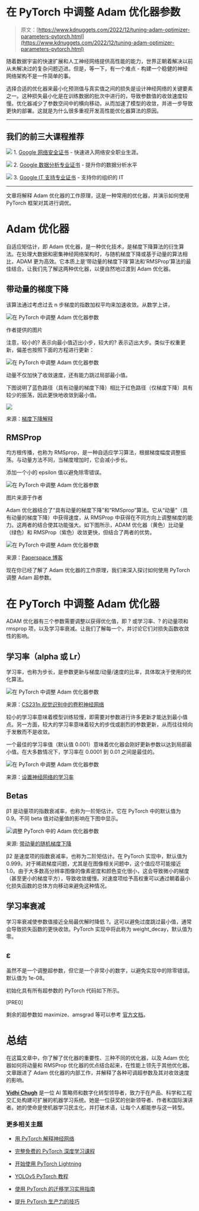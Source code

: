 # 在 PyTorch 中调整 Adam 优化器参数

> 原文：[https://www.kdnuggets.com/2022/12/tuning-adam-optimizer-parameters-pytorch.html](https://www.kdnuggets.com/2022/12/tuning-adam-optimizer-parameters-pytorch.html)

随着数据宇宙的快速扩展和人工神经网络提供高性能的能力，世界正朝着解决以前从未解决过的复杂问题迈进。但是，等一下，有一个难点 - 构建一个稳健的神经网络架构不是一件简单的事。

选择合适的优化器来最小化预测值与真实值之间的损失是设计神经网络的关键要素之一。这种损失最小化是在训练数据的批次中进行的，导致参数值的收敛速度较慢。优化器减少了参数空间中的横向移动，从而加速了模型的收敛，并进一步导致更快的部署。这就是为什么很多重视开发高性能优化器算法的原因。

* * *

## 我们的前三大课程推荐

![](../Images/0244c01ba9267c002ef39d4907e0b8fb.png) 1\. [Google 网络安全证书](https://www.kdnuggets.com/google-cybersecurity) - 快速进入网络安全职业生涯。

![](../Images/e225c49c3c91745821c8c0368bf04711.png) 2\. [Google 数据分析专业证书](https://www.kdnuggets.com/google-data-analytics) - 提升你的数据分析水平

![](../Images/0244c01ba9267c002ef39d4907e0b8fb.png) 3\. [Google IT 支持专业证书](https://www.kdnuggets.com/google-itsupport) - 支持你的组织的 IT

* * *

文章将解释 Adam 优化器的工作原理，这是一种常用的优化器，并演示如何使用 PyTorch 框架对其进行调优。

# Adam 优化器

自适应矩估计，即 Adam 优化器，是一种优化技术，是梯度下降算法的衍生算法。在处理大数据和密集神经网络架构时，与随机梯度下降或基于动量的算法相比，ADAM 更为高效。它本质上是‘带动量的梯度下降’算法和‘RMSProp’算法的最佳结合。让我们先了解这两种优化器，以便自然地过渡到 Adam 优化器。

## 带动量的梯度下降

该算法通过考虑过去 n 步梯度的指数加权平均来加速收敛。从数学上讲，

![在 PyTorch 中调整 Adam 优化器参数](../Images/c4012901373cbbec0fef27cb7953c706.png)

作者提供的图片

注意，较小的? 表示向最小值迈出小步，较大的? 表示迈出大步。类似于权重更新，偏差也按照下面的方程进行更新：

![在 PyTorch 中调整 Adam 优化器参数](../Images/24eb07ea57acc20aab01b78318b7d0a2.png)

动量不仅加快了收敛速度，还有能力跳过局部最小值。

下图说明了蓝色路径（具有动量的梯度下降）相比于红色路径（仅梯度下降）具有较少的振荡，因此更快地收敛到最小值。

![](../Images/471040238fb6a2b40596c4598d9b64ea.png)

来源：[梯度下降解释](https://towardsdatascience.com/gradient-descent-explained-9b953fc0d2c)

## RMSProp

均方根传播，也称为 RMSprop，是一种自适应学习算法，根据梯度幅度调整振荡。与动量方法不同，当梯度增加时，它会减小步长。

添加一个小的 epsilon 值以避免除零错误。

![在 PyTorch 中调整 Adam 优化器参数](../Images/12009e7722f2a1e04a55fa01b7bdd878.png)

图片来源于作者

Adam 优化器结合了“具有动量的梯度下降”和“RMSprop”算法。它从“动量”（具有动量的梯度下降）中获得速度，从 RMSProp 中获得在不同方向上调整梯度的能力。这两者的结合使其功能强大。如下图所示，ADAM 优化器（黄色）比动量（绿色）和 RMSProp（紫色）收敛更快，但结合了两者的优势。

![在 PyTorch 中调整 Adam 优化器参数](../Images/624e3086bbbe4afb71672c2e8f0a68ab.png)

来源：[Paperspace 博客](https://blog.paperspace.com/intro-to-optimization-momentum-rmsprop-adam/)

现在你已经了解了 Adam 优化器的工作原理，我们来深入探讨如何使用 PyTorch 调整 Adam 超参数。

# 在 PyTorch 中调整 Adam 优化器

ADAM 优化器有三个参数需要调整以获得优化值，即 ? 或学习率、? 的动量项和 rmsprop 项，以及学习率衰减。让我们了解每一个，并讨论它们对损失函数收敛性的影响。

## 学习率（alpha 或 Lr）

学习率，也称为步长，是参数更新与梯度/动量/速度的比率，具体取决于使用的优化算法。

![在 PyTorch 中调整 Adam 优化器参数](../Images/42f469d3e2a6807217d1116aa507182f.png)

来源：[CS231n 视觉识别中的卷积神经网络](https://cs231n.github.io/neural-networks-3/)

较小的学习率意味着模型训练较慢，即需要对参数进行许多更新才能达到最小值点。另一方面，较大的学习率意味着较大的步伐或剧烈的参数更新，从而往往倾向于发散而不是收敛。

一个最佳的学习率值（默认值 0.001）意味着优化器会刚好更新参数以达到局部最小值。在大多数情况下，学习率在 0.0001 到 0.01 之间是最佳的。

![在 PyTorch 中调整 Adam 优化器参数](../Images/f547d02cdeaf58fdbe70acfd749a422b.png)

来源：[设置神经网络的学习率](https://www.jeremyjordan.me/nn-learning-rate/)

## Betas

β1 是动量项的指数衰减率，也称为一阶矩估计。它在 PyTorch 中的默认值为 0.9。不同 beta 值对动量值的影响在下图中显示。

![调整 PyTorch 中的 Adam 优化器参数](../Images/3faa14a14add03cf90096d26e2caaa05.png)

来源: [带动量的随机梯度下降](https://towardsdatascience.com/stochastic-gradient-descent-with-momentum-a84097641a5d)

β2 是速度项的指数衰减率，也称为二阶矩估计。在 PyTorch 实现中，默认值为 0.999。对于稀疏梯度问题，尤其是在图像相关问题中，这个值应尽可能接近 1.0。由于大多数高分辨率图像的像素密度和颜色变化很小，这会导致微小的梯度（甚至更小的梯度平方），导致收敛缓慢。对速度项给予高权重可以通过朝着最小化损失函数的总体方向移动来避免这种情况。

## 学习率衰减

学习率衰减使参数值接近全局最优解时降低 ?。这可以避免过度跳过最小值，通常会导致损失函数的更快收敛。PyTorch 实现中将此称为 weight_decay，默认值为零。

## ε

虽然不是一个调整超参数，但它是一个非常小的数字，以避免实现中的除零错误。默认值为 1e-08。

初始化具有所有超参数的 PyTorch 代码如下所示。

[PRE0]

剩余的超参数如 maximize、amsgrad 等可以参考 [官方文档](https://pytorch.org/docs/stable/generated/torch.optim.Adam.html)。

# 总结

在这篇文章中，你了解了优化器的重要性、三种不同的优化器，以及 Adam 优化器如何将动量和 RMSProp 优化器的优点结合起来，在性能上领先于其他优化器。文章跟进了 Adam 优化器的内部工作，并解释了各种可调超参数及其对收敛速度的影响。

**[Vidhi Chugh](https://vidhi-chugh.medium.com/)** 是一位 AI 策略师和数字化转型领导者，致力于在产品、科学和工程交汇处构建可扩展的机器学习系统。她是一位获奖的创新领导者、作者和国际演讲者。她的使命是使机器学习民主化，并打破术语，让每个人都能参与这一转型。

### 更多相关主题

+   [用 PyTorch 解释神经网络](https://www.kdnuggets.com/2022/01/interpretable-neural-networks-pytorch.html)

+   [完整免费的 PyTorch 深度学习课程](https://www.kdnuggets.com/2022/10/complete-free-pytorch-course-deep-learning.html)

+   [开始使用 PyTorch Lightning](https://www.kdnuggets.com/2022/12/getting-started-pytorch-lightning.html)

+   [YOLOv5 PyTorch 教程](https://www.kdnuggets.com/2022/12/yolov5-pytorch-tutorial.html)

+   [使用 PyTorch 的迁移学习实用指南](https://www.kdnuggets.com/2023/06/practical-guide-transfer-learning-pytorch.html)

+   [提升 PyTorch 生产力的技巧](https://www.kdnuggets.com/2023/08/pytorch-tips-boost-productivity.html)
